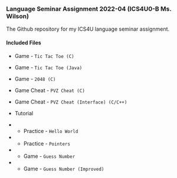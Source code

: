 ### Language Seminar Assignment 2022-04 (ICS4U0-B Ms. Wilson)

The Github repository for my ICS4U language seminar assignment.

#### Included Files

+ Game \- `Tic Tac Toe (C)`

+ Game \- `Tic Tac Toe (Java)`

+ Game \- `2048 (C)`

+ Game Cheat \- `PVZ Cheat (C)`

+ Game Cheat \- `PVZ Cheat (Interface) (C/C++)`

+ Tutorial

+ + Practice  \- `Hello World`

+ + Practice  \- `Pointers`

+ + Game \- `Guess Number`

+ + Game \- `Guess Number (Improved)`
